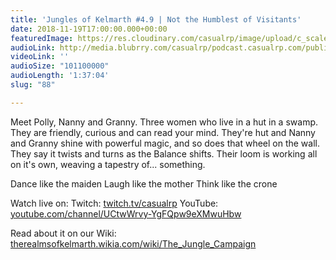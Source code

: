 ```yaml
---
title: 'Jungles of Kelmarth #4.9 | Not the Humblest of Visitants'
date: 2018-11-19T17:00:00.000+00:00
featuredImage: https://res.cloudinary.com/casualrp/image/upload/c_scale,f_auto,w_1600/chapter4/fullsizeoutput_1075
audioLink: http://media.blubrry.com/casualrp/podcast.casualrp.com/public/Chapter%204%20Ep.%209%20_%20Not%20the%20Humblest%20of%20Visitants.mp3
videoLink: ''
audioSize: "101100000"
audioLength: '1:37:04'
slug: "88"

---
```

Meet Polly, Nanny and Granny. Three women who live in a hut in a swamp. They are friendly, curious and can read your mind. They're hut and Nanny and Granny shine with powerful magic, and so does that wheel on the wall. They say it twists and turns as the Balance shifts. Their loom is working all on it's own, weaving a tapestry of... something.

Dance like the maiden
Laugh like the mother
Think like the crone

Watch live on:
Twitch: [twitch.tv/casualrp](https://www.twitch.tv/casualrp)
YouTube: [youtube.com/channel/UCtwWrvy-YgFQpw9eXMwuHbw](https://www.youtube.com/channel/UCtwWrvy-YgFQpw9eXMwuHbw)

Read about it on our Wiki: [therealmsofkelmarth.wikia.com/wiki/The_Jungle_Campaign](http://therealmsofkelmarth.wikia.com/wiki/The_Jungle_Campaign)